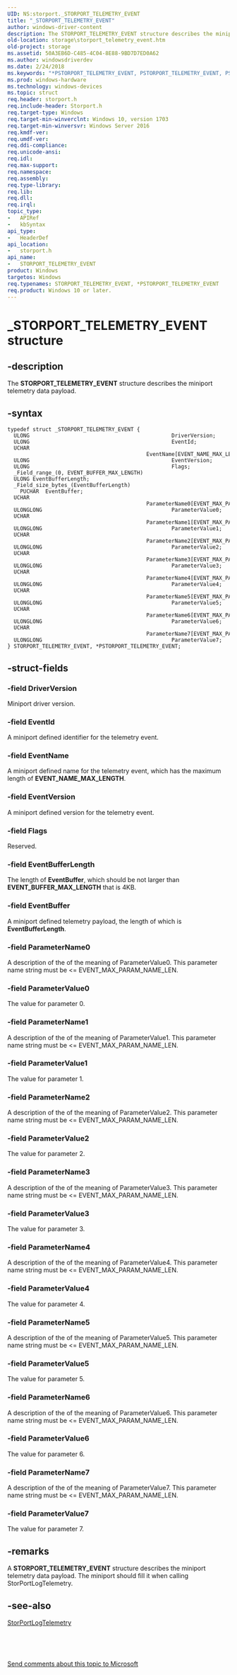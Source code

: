 ```yaml
---
UID: NS:storport._STORPORT_TELEMETRY_EVENT
title: "_STORPORT_TELEMETRY_EVENT"
author: windows-driver-content
description: The STORPORT_TELEMETRY_EVENT structure describes the miniport telemetry data payload.
old-location: storage\storport_telemetry_event.htm
old-project: storage
ms.assetid: 50A3EB6D-C485-4C04-8E88-9BD7D7ED0A62
ms.author: windowsdriverdev
ms.date: 2/24/2018
ms.keywords: "*PSTORPORT_TELEMETRY_EVENT, PSTORPORT_TELEMETRY_EVENT, PSTORPORT_TELEMETRY_EVENT structure pointer [Storage Devices], STORPORT_TELEMETRY_EVENT, STORPORT_TELEMETRY_EVENT structure [Storage Devices], _STORPORT_TELEMETRY_EVENT, storage.storport_telemetry_event, storport/PSTORPORT_TELEMETRY_EVENT, storport/STORPORT_TELEMETRY_EVENT"
ms.prod: windows-hardware
ms.technology: windows-devices
ms.topic: struct
req.header: storport.h
req.include-header: Storport.h
req.target-type: Windows
req.target-min-winverclnt: Windows 10, version 1703
req.target-min-winversvr: Windows Server 2016
req.kmdf-ver: 
req.umdf-ver: 
req.ddi-compliance: 
req.unicode-ansi: 
req.idl: 
req.max-support: 
req.namespace: 
req.assembly: 
req.type-library: 
req.lib: 
req.dll: 
req.irql: 
topic_type:
-	APIRef
-	kbSyntax
api_type:
-	HeaderDef
api_location:
-	storport.h
api_name:
-	STORPORT_TELEMETRY_EVENT
product: Windows
targetos: Windows
req.typenames: STORPORT_TELEMETRY_EVENT, *PSTORPORT_TELEMETRY_EVENT
req.product: Windows 10 or later.
---
```


# _STORPORT_TELEMETRY_EVENT structure


## -description


The <b>STORPORT_TELEMETRY_EVENT</b> structure describes the miniport telemetry data payload.


## -syntax


````
typedef struct _STORPORT_TELEMETRY_EVENT {
  ULONG                                             DriverVersion;
  ULONG                                             EventId;
  UCHAR                                             EventName[EVENT_NAME_MAX_LENGTH];
  ULONG                                             EventVersion;
  ULONG                                             Flags;
  _Field_range_(0, EVENT_BUFFER_MAX_LENGTH)
  ULONG EventBufferLength;
  _Field_size_bytes_(EventBufferLength)
    PUCHAR  EventBuffer;
  UCHAR                                             ParameterName0[EVENT_MAX_PARAM_NAME_LEN];
  ULONGLONG                                         ParameterValue0;
  UCHAR                                             ParameterName1[EVENT_MAX_PARAM_NAME_LEN];
  ULONGLONG                                         ParameterValue1;
  UCHAR                                             ParameterName2[EVENT_MAX_PARAM_NAME_LEN];
  ULONGLONG                                         ParameterValue2;
  UCHAR                                             ParameterName3[EVENT_MAX_PARAM_NAME_LEN];
  ULONGLONG                                         ParameterValue3;
  UCHAR                                             ParameterName4[EVENT_MAX_PARAM_NAME_LEN];
  ULONGLONG                                         ParameterValue4;
  UCHAR                                             ParameterName5[EVENT_MAX_PARAM_NAME_LEN];
  ULONGLONG                                         ParameterValue5;
  UCHAR                                             ParameterName6[EVENT_MAX_PARAM_NAME_LEN];
  ULONGLONG                                         ParameterValue6;
  UCHAR                                             ParameterName7[EVENT_MAX_PARAM_NAME_LEN];
  ULONGLONG                                         ParameterValue7;
} STORPORT_TELEMETRY_EVENT, *PSTORPORT_TELEMETRY_EVENT;
````


## -struct-fields




### -field DriverVersion

Miniport driver version.


### -field EventId

A miniport defined identifier for the telemetry event.


### -field EventName

A miniport defined name for the telemetry event, which has the maximum length of <b>EVENT_NAME_MAX_LENGTH</b>.


### -field EventVersion

A miniport defined version for the telemetry event.


### -field Flags

Reserved.


### -field EventBufferLength

The length of <b>EventBuffer</b>, which should be not larger than <b>EVENT_BUFFER_MAX_LENGTH</b> that is 4KB.


### -field EventBuffer

A miniport defined telemetry payload, the length of which is <b>EventBufferLength</b>.


### -field ParameterName0

A description of the of the meaning of ParameterValue0. This parameter name string must be &lt;= EVENT_MAX_PARAM_NAME_LEN.


### -field ParameterValue0

The value for parameter 0.


### -field ParameterName1

A description of the of the meaning of ParameterValue1. This parameter name string must be &lt;= EVENT_MAX_PARAM_NAME_LEN.


### -field ParameterValue1

The value for parameter 1.


### -field ParameterName2

A description of the of the meaning of ParameterValue2. This parameter name string must be &lt;= EVENT_MAX_PARAM_NAME_LEN.


### -field ParameterValue2

The value for parameter 2.


### -field ParameterName3

A description of the of the meaning of ParameterValue3. This parameter name string must be &lt;= EVENT_MAX_PARAM_NAME_LEN.


### -field ParameterValue3

The value for parameter 3.


### -field ParameterName4

A description of the of the meaning of ParameterValue4. This parameter name string must be &lt;= EVENT_MAX_PARAM_NAME_LEN.


### -field ParameterValue4

The value for parameter 4.


### -field ParameterName5

A description of the of the meaning of ParameterValue5. This parameter name string must be &lt;= EVENT_MAX_PARAM_NAME_LEN.


### -field ParameterValue5

The value for parameter 5.


### -field ParameterName6

A description of the of the meaning of ParameterValue6. This parameter name string must be &lt;= EVENT_MAX_PARAM_NAME_LEN.


### -field ParameterValue6

The value for parameter 6.


### -field ParameterName7

A description of the of the meaning of ParameterValue7. This parameter name string must be &lt;= EVENT_MAX_PARAM_NAME_LEN.


### -field ParameterValue7

The value for parameter 7.


## -remarks



A <b>STORPORT_TELEMETRY_EVENT</b> structure describes the miniport telemetry data payload. The miniport should fill it when calling StorPortLogTelemetry.




## -see-also

<a href="..\storport\nf-storport-storportlogtelemetry.md">StorPortLogTelemetry</a>



 

 

<a href="mailto:wsddocfb@microsoft.com?subject=Documentation%20feedback [storage\storage]:%20STORPORT_TELEMETRY_EVENT structure%20 RELEASE:%20(2/24/2018)&amp;body=%0A%0APRIVACY STATEMENT%0A%0AWe use your feedback to improve the documentation. We don't use your email address for any other purpose, and we'll remove your email address from our system after the issue that you're reporting is fixed. While we're working to fix this issue, we might send you an email message to ask for more info. Later, we might also send you an email message to let you know that we've addressed your feedback.%0A%0AFor more info about Microsoft's privacy policy, see http://privacy.microsoft.com/en-us/default.aspx." title="Send comments about this topic to Microsoft">Send comments about this topic to Microsoft</a>

